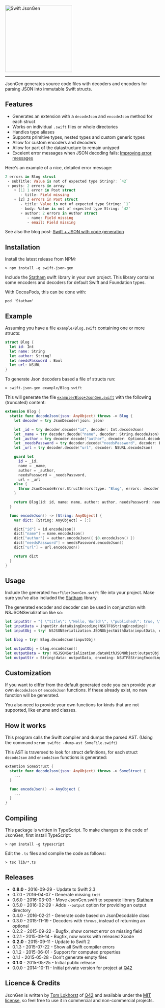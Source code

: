 <img src="https://cloud.githubusercontent.com/assets/75655/5062099/8cc5f3f8-6db3-11e4-8620-c3da216c1262.png" width="218" alt="Swift JsonGen">
<hr>

JsonGen generates source code files with decoders and encoders for parsing JSON into immutable Swift structs.

Features
--------

 * Generates an extension with a `decodeJson` and `encodeJson` method for each struct
 * Works on individual `.swift` files or whole directories
 * Handles type aliases
 * Supports primitive types, nested types and custom generic types
 * Allow for custom encoders and decoders
 * Allow for part of the datastructure to remain untyped
 * Excelent error messages when JSON decoding fails: [Improving error messages](http://q42.com/blog/post/134258806788/improving-error-messages-from-generated-json)

Here's an example of a nice, detailed error message:

```swift
2 errors in Blog struct
 - subTitle: Value is not of expected type String?: `42`
 ▿ posts: 2 errors in array
    ▿ [1] 1 error in Post struct
       - title: Field missing
    ▿ [2] 3 errors in Post struct
       - title: Value is not of expected type String: `1`
       - body: Value is not of expected type String: `42`
       ▿ author: 2 errors in Author struct
          - name: Field missing
          - email: Field missing
```

See also the blog post:
[Swift + JSON with code generation](http://tomlokhorst.tumblr.com/post/119966903324/json-swift-with-code-generation)


Installation
------------

Install the latest release from NPM:

    > npm install -g swift-json-gen

Include the [Statham](https://github.com/tomlokhorst/Statham) swift library in your own project.
This library contains some encoders and decoders for default Swift and Foundation types.

With CocoaPods, this can be done with:

    pod 'Statham'


Example
-------

Assuming you have a file `example/Blog.swift` containing one or more structs:

```swift
struct Blog {
  let id: Int
  let name: String
  let author: String?
  let needsPassword : Bool
  let url: NSURL
}
```

To generate Json decoders based a file of structs run:

    > swift-json-gen example/Blog.swift


This will generate the file
[`example/Blog+JsonGen.swift`](https://raw.githubusercontent.com/tomlokhorst/swift-json-gen/develop/example/Blog+JsonGen.swift)
with the following (truncated) content:

```swift
extension Blog {
  static func decodeJson(json: AnyObject) throws -> Blog {
    let decoder = try JsonDecoder(json: json)

    let _id = try decoder.decode("id", decoder: Int.decodeJson)
    let _name = try decoder.decode("name", decoder: String.decodeJson)
    let _author = try decoder.decode("author", decoder: Optional.decodeJson(String.decodeJson))
    let _needsPassword = try decoder.decode("needsPassword", decoder: Bool.decodeJson)
    let _url = try decoder.decode("url", decoder: NSURL.decodeJson)

    guard let
      id = _id,
      name = _name,
      author = _author,
      needsPassword = _needsPassword,
      url = _url
    else {
      throw JsonDecodeError.StructErrors(type: "Blog", errors: decoder.errors)
    }

    return Blog(id: id, name: name, author: author, needsPassword: needsPassword, url: url)
  }

  func encodeJson() -> [String: AnyObject] {
    var dict: [String: AnyObject] = [:]

    dict["id"] = id.encodeJson()
    dict["name"] = name.encodeJson()
    dict["author"] = author.encodeJson({ $0.encodeJson() })
    dict["needsPassword"] = needsPassword.encodeJson()
    dict["url"] = url.encodeJson()

    return dict
  }
}
```


Usage
-----

Include the generated `YourFile+JsonGen.swift` file into your project. Make sure you've also included the [Statham](https://github.com/tomlokhorst/Statham) library.

The generated encoder and decoder can be used in conjunction with NSJSONSerialization like so:

```swift
let inputStr = "{ \"title\": \"Hello, World!\", \"published\": true, \"author\": { \"first\": \"Tom\", \"last\": \"Lokhorst\" } }"
let inputData = inputStr.dataUsingEncoding(NSUTF8StringEncoding)!
let inputObj = try! NSJSONSerialization.JSONObjectWithData(inputData, options: [])

let blog = try! Blog.decodeJson(inputObj)

let outputObj = blog.encodeJson()
let outputData = try! NSJSONSerialization.dataWithJSONObject(outputObj, options: NSJSONWritingOptions.PrettyPrinted)
let outputStr = String(data: outputData, encoding: NSUTF8StringEncoding)!
```


Customization
-------------

If you want to differ from the default generated code you can provide your own
`decodeJson` or `encodeJson` functions. If these already exist, no new
function will be generated.

You also need to provide your own functions for kinds that are not supported,
like enums and classes.


How it works
------------

This program calls the Swift compiler and dumps the parsed AST.
(Using the command `xcrun swiftc -dump-ast SomeFile.swift`)

This AST is traversed to look for struct definitions, for each struct
`decodeJson` and `encodeJson` functions is generated:

```swift
extention SomeStruct {
  static func decodeJson(json: AnyObject) throws -> SomeStruct {
    ...
  }

  func encodeJson() -> AnyObject {
    ...
  }
}
```


Compiling
---------

This package is written in TypeScript. To make changes to the code of JsonGen, first install TypeScript:

    > npm install -g typescript

Edit the `.ts` files and compile the code as follows:

    > tsc lib/*.ts


Releases
--------

 - **0.8.0** - 2016-09-29 - Update to Swift 2.3
 - 0.7.0 - 2016-04-07 - Generate missing `init`
 - 0.6.0 - 2016-03-03 - Move JsonGen.swift to separate library [Statham](https://github.com/tomlokhorst/Statham)
 - 0.5.0 - 2016-02-29 - Adds `--output` option for providing an output directory
 - 0.4.0 - 2016-02-21 - Generate code based on JsonDecodable class
 - 0.3.0 - 2015-11-19 - Decoders with `throws`, instead of returning an optional
 - 0.2.2 - 2015-09-22 - Bugfix, show correct error on missing field
 - 0.2.1 - 2015-09-14 - Bugfix, now works with released Xcode
 - **0.2.0** - 2015-09-11 - Update to Swift 2
 - 0.1.3 - 2015-07-22 - Show all Swift compiler errors
 - 0.1.2 - 2015-06-01 - Support for computed properties
 - 0.1.1 - 2015-05-28 - Don't generate empty files
 - **0.1.0** - 2015-05-25 - Initial public release
 - 0.0.0 - 2014-10-11 - Initial private version for project at [Q42](http://q42.com)


Licence & Credits
-----------------

JsonGen is written by [Tom Lokhorst](https://twitter.com/tomlokhorst) of [Q42](http://q42.com)
and available under the [MIT license](https://github.com/tomlokhorst/swift-json-gen/blob/develop/LICENSE),
so feel free to use it in commercial and non-commercial projects.
